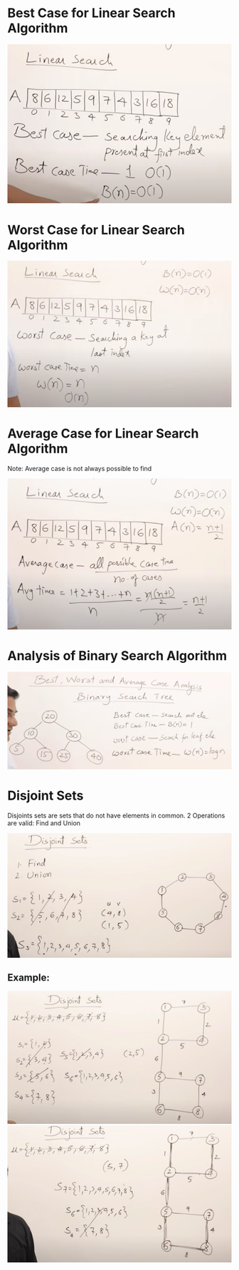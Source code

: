 # Best Case for Linear Search Algorithm

![Best Case for Linear Search Algorithm](/Algorithms/assets/Best_Case.png)

# Worst Case for Linear Search Algorithm

![Worst Case for Linear Search Algorithm](/Algorithms/assets/Worst_Case.png)

# Average Case for Linear Search Algorithm

Note: Average case is not always possible to find

![Average Case for Linear Search Algorithm](/Algorithms/assets/Average_Case.png)

# Analysis of Binary Search Algorithm

![ Analysis of binary Search Algorithm](/Algorithms/assets/binarySearch.png)

# Disjoint Sets

Disjoints sets are sets that do not have elements in common.
2 Operations are valid: Find and Union

![  Disjoint Sets](/Algorithms/assets/disjointSets.png)

## Example: 

![ Disjoint Sets Example p1](/Algorithms/assets/disjointSetsExampleP1.png)
![ Disjoint Sets Example p2](/Algorithms/assets/disjointSetsExampleP2.png)
